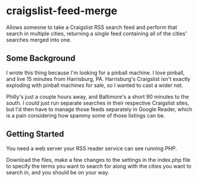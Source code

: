 craigslist-feed-merge
=====================

Allows someone to take a Craigslist RSS search feed and perform that search in multiple cities, returning a single feed containing all of the cities' searches merged into one.

Some Background
---------------

I wrote this thing because I'm looking for a pinball machine.  I love pinball, and live 15 minutes from Harrisburg, PA.  Harrisburg's Craigslist isn't exactly exploding with pinball machines for sale, so I wanted to cast a wider net. 

Philly's just a couple hours away, and Baltimore's a short 90 minutes to the south.  I *could* just run separate searches in their respective Craigslist sites, but I'd then have to manage those feeds separately in Google Reader, which is a pain considering how spammy some of those listings can be.

Getting Started
---------------
You need a web server your RSS reader service can see running PHP.  

Download the files, make a few changes to the settings in the index.php file to specify the terms you want to search for along with the cities you want to search in, and you should be on your way.  